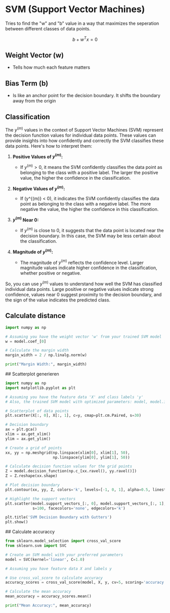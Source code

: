 # SVM (Support Vector Machines)

Tries to find the "w" and "b" value in a way that maximizes the seperation between different classes of data points.



$$
b + w^T x = 0
$$

## Weight Vector (w)

- Tells how much each feature matters



## Bias Term (b)

- Is like an anchor point for the decision boundary. It shifts the boundary away from the origin


## Classification

The $y^{(m)}$ values in the context of Support Vector Machines (SVM) represent the decision function values for individual data points. These values can provide insights into how confidently and correctly the SVM classifies these data points. Here's how to interpret them:

1. **Positive Values of $y^{(m)}$:**
   - If $y^{(m)} > 0$, it means the SVM confidently classifies the data point as belonging to the class with a positive label. The larger the positive value, the higher the confidence in the classification.

2. **Negative Values of $y^{(m)}$:**
   - If \(y^{(m)} < 0\), it indicates the SVM confidently classifies the data point as belonging to the class with a negative label. The more negative the value, the higher the confidence in this classification.

3. **$y^{(m)}$ Near 0:**
   - If $y^{(m)}$ is close to 0, it suggests that the data point is located near the decision boundary. In this case, the SVM may be less certain about the classification.

4. **Magnitude of $y^{(m)}$:**
   - The magnitude of $y^{(m)}$ reflects the confidence level. Larger magnitude values indicate higher confidence in the classification, whether positive or negative.

So, you can use $y^{(m)}$ values to understand how well the SVM has classified individual data points. Large positive or negative values indicate strong confidence, values near 0 suggest proximity to the decision boundary, and the sign of the value indicates the predicted class.


## Calculate distance

```python
import numpy as np

# Assuming you have the weight vector 'w' from your trained SVM model
w = model.coef_[0]

# Calculate the margin width
margin_width = 2 / np.linalg.norm(w)

print("Margin Width:", margin_width)
```

## Scatterplot generieren

```python
import numpy as np
import matplotlib.pyplot as plt

# Assuming you have the feature data 'X' and class labels 'y'
# Also, the trained SVM model with optimized parameters: model, model.intercept_, model.coef_

# Scatterplot of data points
plt.scatter(X[:, 0], X[:, 1], c=y, cmap=plt.cm.Paired, s=30)

# Decision boundary
ax = plt.gca()
xlim = ax.get_xlim()
ylim = ax.get_ylim()

# Create a grid of points
xx, yy = np.meshgrid(np.linspace(xlim[0], xlim[1], 50),
                     np.linspace(ylim[0], ylim[1], 50))

# Calculate decision function values for the grid points
Z = model.decision_function(np.c_[xx.ravel(), yy.ravel()])
Z = Z.reshape(xx.shape)

# Plot decision boundary
plt.contour(xx, yy, Z, colors='k', levels=[-1, 0, 1], alpha=0.5, linestyles=['--', '-', '--'])

# Highlight the support vectors
plt.scatter(model.support_vectors_[:, 0], model.support_vectors_[:, 1],
            s=100, facecolors='none', edgecolors='k')

plt.title('SVM Decision Boundary with Gutters')
plt.show()
```


## Calculate accuraccy

```python
from sklearn.model_selection import cross_val_score
from sklearn.svm import SVC

# Create an SVM model with your preferred parameters
model = SVC(kernel='linear', C=1.0)

# Assuming you have feature data X and labels y

# Use cross_val_score to calculate accuracy
accuracy_scores = cross_val_score(model, X, y, cv=5, scoring='accuracy')  # cv=5 for 5-fold cross-validation

# Calculate the mean accuracy
mean_accuracy = accuracy_scores.mean()

print("Mean Accuracy:", mean_accuracy)
```